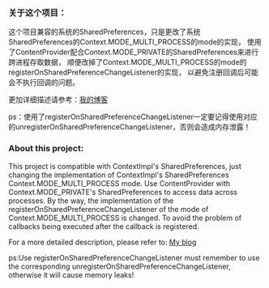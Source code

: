 ### 关于这个项目：

这个项目兼容的系统的SharedPreferences，只是更改了系统SharedPreferences的Context.MODE_MULTI_PROCESS的mode的实现，
使用了ContentProvider配合Context.MODE_PRIVATE的SharedPreferences来进行跨进程存取数据，
顺便改掉了Context.MODE_MULTI_PROCESS的mode的registerOnSharedPreferenceChangeListener的实现，
以避免注册回调后可能会不执行回调的问题。

更加详细描述请参考：<a href="https://caijun-carr.github.io/blog/2018/07/11/multi-process-shared-prefrences/" target="_blank">我的博客</a>

ps：使用了registerOnSharedPreferenceChangeListener一定要记得使用对应的unregisterOnSharedPreferenceChangeListener，否则会造成内存泄露！



### About this project:

This project is compatible with ContextImpl's SharedPreferences, just changing the implementation of ContextImpl's SharedPreferences Context.MODE_MULTI_PROCESS mode.
Use ContentProvider with Context.MODE_PRIVATE's SharedPreferences to access data across processes.
By the way, the implementation of the registerOnSharedPreferenceChangeListener of the mode of Context.MODE_MULTI_PROCESS is changed.
To avoid the problem of callbacks being executed after the callback is registered.

For a more detailed description, please refer to: <a href="https://caijun-carr.github.io/blog/2018/07/11/multi-process-shared-prefrences/" target="_blank">My blog</a>

ps:Use registerOnSharedPreferenceChangeListener must remember to use the corresponding unregisterOnSharedPreferenceChangeListener, otherwise it will cause memory leaks!